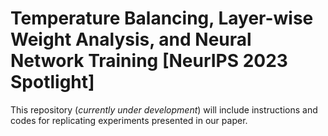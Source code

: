 # Temperature Balancing, Layer-wise Weight Analysis, and Neural Network Training [NeurIPS 2023 Spotlight]


This repository (*currently under development*) will include instructions and codes for replicating experiments presented in our paper.
